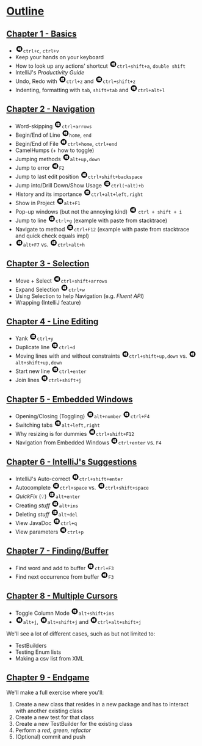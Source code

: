 # [Outline](outline.md)

## [Chapter 1 - Basics](chapter1.md)
* ![Windows](icons/glyph-windows-20.png)`ctrl+c`, `ctrl+v`
* Keep your hands on your keyboard
* How to look up any actions' shortcut ![Windows](icons/glyph-windows-20.png)`ctrl+shift+a`, `double shift`
* IntelliJ's _Productivity Guide_
* Undo, Redo with ![Windows](icons/glyph-windows-20.png)`ctrl+z` and ![Windows](icons/glyph-windows-20.png)`ctrl+shift+z`
* Indenting, formatting with `tab`, `shift+tab` and ![Windows](icons/glyph-windows-20.png)`ctrl+alt+l`

## [Chapter 2 - Navigation](chapter2.md)
* Word-skipping ![Windows](icons/glyph-windows-20.png)`ctrl+arrows`
* Begin/End of Line ![Windows](icons/glyph-windows-20.png)`home`, `end`
* Begin/End of File ![Windows](icons/glyph-windows-20.png)`ctrl+home`, `ctrl+end`
* CamelHumps (+ how to toggle)
* Jumping methods ![Windows](icons/glyph-windows-20.png)`alt+up,down`
* Jump to error ![Windows](icons/glyph-windows-20.png)`F2`
* Jump to last edit position ![Windows](icons/glyph-windows-20.png)`ctrl+shift+backspace`
* Jump into/Drill Down/Show Usage ![Windows](icons/glyph-windows-20.png)`ctrl(+alt)+b`
* History and its importance ![Windows](icons/glyph-windows-20.png)`ctrl+alt+left,right`
* Show in Project ![Windows](icons/glyph-windows-20.png)`alt+F1`
* Pop-up windows (but not the annoying kind) ![Windows](icons/glyph-windows-20.png) `ctrl + shift + i`
* Jump to line ![Windows](icons/glyph-windows-20.png)`ctrl+g` (example with paste from stacktrace)
* Navigate to method ![Windows](icons/glyph-windows-20.png)`ctrl+F12` (example with paste from stacktrace and quick check equals impl)
* ![Windows](icons/glyph-windows-20.png)`alt+F7` vs. ![Windows](icons/glyph-windows-20.png)`ctrl+alt+h`

## [Chapter 3 - Selection](chapter3.md)
* Move + Select ![Windows](icons/glyph-windows-20.png)`ctrl+shift+arrows`
* Expand Selection ![Windows](icons/glyph-windows-20.png)`ctrl+w`
* Using Selection to help Navigation (e.g. _Fluent API_)
* Wrapping (IntelliJ feature)

## [Chapter 4 - Line Editing](chapter4.md)
* Yank ![Windows](icons/glyph-windows-20.png)`ctrl+y`
* Duplicate line ![Windows](icons/glyph-windows-20.png)`ctrl+d`
* Moving lines with and without constraints ![Windows](icons/glyph-windows-20.png)`ctrl+shift+up,down` vs. ![Windows](icons/glyph-windows-20.png)`alt+shift+up,down`
* Start new line ![Windows](icons/glyph-windows-20.png)`ctrl+enter`
* Join lines ![Windows](icons/glyph-windows-20.png)`ctrl+shift+j`

## [Chapter 5 - Embedded Windows](chapter5.md)
* Opening/Closing (Toggling) ![Windows](icons/glyph-windows-20.png)`alt+number` ![Windows](icons/glyph-windows-20.png)`ctrl+F4`
* Switching tabs ![Windows](icons/glyph-windows-20.png)`alt+left,right`
* Why resizing is for dummies ![Windows](icons/glyph-windows-20.png)`ctrl+shift+F12`
* Navigation from Embedded Windows ![Windows](icons/glyph-windows-20.png)`ctrl+enter` vs. `F4`

## [Chapter 6 - IntelliJ's Suggestions](chapter6.md)
* IntelliJ's Auto-correct ![Windows](icons/glyph-windows-20.png)`ctrl+shift+enter`
* Autocomplete ![Windows](icons/glyph-windows-20.png)`ctrl+space` vs. ![Windows](icons/glyph-windows-20.png)`ctrl+shift+space`
* _QuickFix_ (:bulb:) ![Windows](icons/glyph-windows-20.png)`alt+enter`
* Creating _stuff_ ![Windows](icons/glyph-windows-20.png)`alt+ins`
* Deleting _stuff_ ![Windows](icons/glyph-windows-20.png)`alt+del`
* View JavaDoc ![Windows](icons/glyph-windows-20.png)`ctrl+q`
* View parameters ![Windows](icons/glyph-windows-20.png)`ctrl+p`

## [Chapter 7 - Finding/Buffer](chapter7.md)
* Find word and add to buffer ![Windows](icons/glyph-windows-20.png)`ctrl+F3`
* Find next occurrence from buffer ![Windows](icons/glyph-windows-20.png)`F3`

## [Chapter 8 - Multiple Cursors](chapter8.md)
* Toggle Column Mode ![Windows](icons/glyph-windows-20.png)`alt+shift+ins`
* ![Windows](icons/glyph-windows-20.png)`alt+j`, ![Windows](icons/glyph-windows-20.png)`alt+shift+j` and ![Windows](icons/glyph-windows-20.png)`ctrl+alt+shift+j`

We'll see a lot of different cases, such as but not limited to:
* TestBuilders
* Testing Enum lists
* Making a csv list from XML

## [Chapter 9 - Endgame](chapter9.md)
We'll make a full exercise where you'll:

1. Create a new class that resides in a new package and has to interact with another existing class
2. Create a new test for that class
3. Create a new TestBuilder for the existing class
4. Perform a _red, green, refactor_
5. (Optional) commit and push